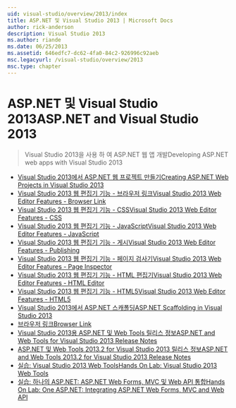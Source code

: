 ```yaml
---
uid: visual-studio/overview/2013/index
title: ASP.NET 및 Visual Studio 2013 | Microsoft Docs
author: rick-anderson
description: Visual Studio 2013
ms.author: riande
ms.date: 06/25/2013
ms.assetid: 646edfc7-dc62-4fa0-84c2-926996c92aeb
msc.legacyurl: /visual-studio/overview/2013
msc.type: chapter
---
```

<a name="aspnet-and-visual-studio-2013"></a><span data-ttu-id="63a9e-103">ASP.NET 및 Visual Studio 2013</span><span class="sxs-lookup"><span data-stu-id="63a9e-103">ASP.NET and Visual Studio 2013</span></span>
====================
> <span data-ttu-id="63a9e-104">Visual Studio 2013을 사용 하 여 ASP.NET 웹 앱 개발</span><span class="sxs-lookup"><span data-stu-id="63a9e-104">Developing ASP.NET web apps with Visual Studio 2013</span></span>


- [<span data-ttu-id="63a9e-105">Visual Studio 2013에서 ASP.NET 웹 프로젝트 만들기</span><span class="sxs-lookup"><span data-stu-id="63a9e-105">Creating ASP.NET Web Projects in Visual Studio 2013</span></span>](creating-web-projects-in-visual-studio.md)
- [<span data-ttu-id="63a9e-106">Visual Studio 2013 웹 편집기 기능 - 브라우저 링크</span><span class="sxs-lookup"><span data-stu-id="63a9e-106">Visual Studio 2013 Web Editor Features - Browser Link</span></span>](visual-studio-2013-web-editor-features-browser-link.md)
- [<span data-ttu-id="63a9e-107">Visual Studio 2013 웹 편집기 기능 - CSS</span><span class="sxs-lookup"><span data-stu-id="63a9e-107">Visual Studio 2013 Web Editor Features - CSS</span></span>](visual-studio-2013-web-editor-features-css.md)
- [<span data-ttu-id="63a9e-108">Visual Studio 2013 웹 편집기 기능 - JavaScript</span><span class="sxs-lookup"><span data-stu-id="63a9e-108">Visual Studio 2013 Web Editor Features - JavaScript</span></span>](visual-studio-2013-web-editor-features-javascript.md)
- [<span data-ttu-id="63a9e-109">Visual Studio 2013 웹 편집기 기능 - 게시</span><span class="sxs-lookup"><span data-stu-id="63a9e-109">Visual Studio 2013 Web Editor Features - Publishing</span></span>](visual-studio-2013-web-editor-features-publishing.md)
- [<span data-ttu-id="63a9e-110">Visual Studio 2013 웹 편집기 기능 - 페이지 검사기</span><span class="sxs-lookup"><span data-stu-id="63a9e-110">Visual Studio 2013 Web Editor Features - Page Inspector</span></span>](visual-studio-2013-web-editor-features-page-inspector.md)
- [<span data-ttu-id="63a9e-111">Visual Studio 2013 웹 편집기 기능 - HTML 편집기</span><span class="sxs-lookup"><span data-stu-id="63a9e-111">Visual Studio 2013 Web Editor Features - HTML Editor</span></span>](visual-studio-2013-web-editor-features-html-editor.md)
- [<span data-ttu-id="63a9e-112">Visual Studio 2013 웹 편집기 기능 - HTML5</span><span class="sxs-lookup"><span data-stu-id="63a9e-112">Visual Studio 2013 Web Editor Features - HTML5</span></span>](visual-studio-2013-web-editor-features-html5.md)
- [<span data-ttu-id="63a9e-113">Visual Studio 2013에서 ASP.NET 스캐폴딩</span><span class="sxs-lookup"><span data-stu-id="63a9e-113">ASP.NET Scaffolding in Visual Studio 2013</span></span>](aspnet-scaffolding-overview.md)
- [<span data-ttu-id="63a9e-114">브라우저 링크</span><span class="sxs-lookup"><span data-stu-id="63a9e-114">Browser Link</span></span>](using-browser-link.md)
- [<span data-ttu-id="63a9e-115">Visual Studio 2013용 ASP.NET 및 Web Tools 릴리스 정보</span><span class="sxs-lookup"><span data-stu-id="63a9e-115">ASP.NET and Web Tools for Visual Studio 2013 Release Notes</span></span>](release-notes.md)
- [<span data-ttu-id="63a9e-116">ASP.NET 및 Web Tools 2013.2 for Visual Studio 2013 릴리스 정보</span><span class="sxs-lookup"><span data-stu-id="63a9e-116">ASP.NET and Web Tools 2013.2 for Visual Studio 2013 Release Notes</span></span>](aspnet-and-web-tools-20132-preview-for-visual-studio-2013-release-notes.md)
- [<span data-ttu-id="63a9e-117">실습: Visual Studio 2013 Web Tools</span><span class="sxs-lookup"><span data-stu-id="63a9e-117">Hands On Lab: Visual Studio 2013 Web Tools</span></span>](visual-studio-2013-web-tools.md)
- [<span data-ttu-id="63a9e-118">실습: 하나의 ASP.NET: ASP.NET Web Forms, MVC 및 Web API 통합</span><span class="sxs-lookup"><span data-stu-id="63a9e-118">Hands On Lab: One ASP.NET: Integrating ASP.NET Web Forms, MVC and Web API</span></span>](one-aspnet-integrating-aspnet-web-forms-mvc-and-web-api.md)
